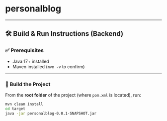 # personalblog


---

## 🛠️ Build & Run Instructions (Backend)

### ✅ Prerequisites
- Java 17+ installed
- Maven installed (`mvn -v` to confirm)

---

### 🔨 Build the Project

From the **root folder** of the project (where `pom.xml` is located), run:

```bash
mvn clean install
cd target
java -jar personalblog-0.0.1-SNAPSHOT.jar
